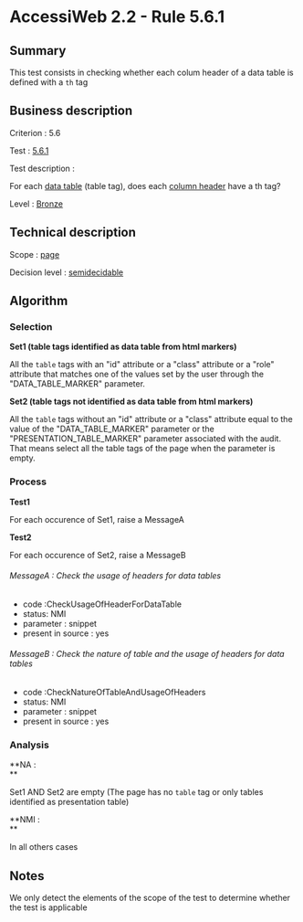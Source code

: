 # AccessiWeb 2.2 - Rule 5.6.1

## Summary

This test consists in checking whether each colum header of a data table
is defined with a `th` tag

## Business description

Criterion : 5.6

Test : [5.6.1](http://accessiweb.org/index.php/accessiweb-22-english-version.html#test-5-6-1)

Test description :

For each [data
table](http://accessiweb.org/index.php/glossary-76.html#mTabDonnee)
(table tag), does each [column
header](http://accessiweb.org/index.php/glossary-76.html#mEnteteTab)
have a th tag?

Level : [Bronze](/en/category/rules-design/accessiweb-11/level/bronze)

## Technical description

Scope : [page](/en/category/rules-design/accessiweb-11/scope/page)

Decision level :
[semidecidable](/en/category/rules-design/accessiweb-11/decision-level/semidecidable)

## Algorithm

### Selection

**Set1 (table tags identified as data table from html markers)**

All the `table` tags with an "id" attribute or a "class" attribute or a
"role" attribute that matches one of the values set by the user through
the "DATA\_TABLE\_MARKER" parameter.

**Set2 (table tags not identified as data table from html markers)**

All the `table` tags without an "id" attribute or a "class" attribute
equal to the value of the "DATA\_TABLE\_MARKER" parameter or the
"PRESENTATION\_TABLE\_MARKER" parameter associated with the audit. That
means select all the table tags of the page when the parameter is empty.

### Process

**Test1**

For each occurence of Set1, raise a MessageA

**Test2**

For each occurence of Set2, raise a MessageB

###### MessageA : Check the usage of headers for data tables

-   code :CheckUsageOfHeaderForDataTable
-   status: NMI
-   parameter : snippet
-   present in source : yes

###### MessageB : Check the nature of table and the usage of headers for data tables

-   code :CheckNatureOfTableAndUsageOfHeaders
-   status: NMI
-   parameter : snippet
-   present in source : yes

### Analysis

**NA : \
**

Set1 AND Set2 are empty (The page has no `table` tag or only tables
identified as presentation table)

**NMI : \
**

In all others cases

## Notes

We only detect the elements of the scope of the test to determine
whether the test is applicable
